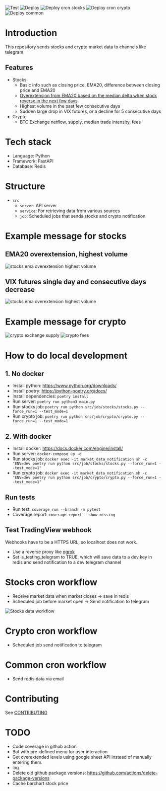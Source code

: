 ![Test](https://github.com/hanchiang/market-data-notification/actions/workflows/test.yml/badge.svg)
![Deploy](https://github.com/hanchiang/market-data-notification/actions/workflows/deploy.yml/badge.svg)
![Deploy cron stocks](https://github.com/hanchiang/market-data-notification/actions/workflows/deploy-cron-stocks.yml/badge.svg)
![Deploy cron crypto](https://github.com/hanchiang/market-data-notification/actions/workflows/deploy-cron-crypto.yml/badge.svg)
![Deploy common](https://github.com/hanchiang/market-data-notification/actions/workflows/deploy-common-cron.yml/badge.svg)

# Introduction
This repository sends stocks and crypto market data to channels like telegram

## Features
* Stocks
  * Basic info such as closing price, EMA20, difference between closing price and EMA20
  * [Overextension from EMA20 based on the median delta when stock reverse in the next few days](https://github.com/hanchiang/market-data-notification/blob/master/CONTRIBUTING.md#overextendedpositive--negative-levels-from-ema20)
  * Highest volume in the past few consecutive days
  * Sudden large drop in VIX futures, or a decline for 5 consecutive days
* Crypto
  * BTC Exchange netflow, supply, median trade intensity, fees

# Tech stack
* Language: Python
* Framework: FastAPI
* Database: Redis

# Structure
* `src`
  * `server`: API server
  * `service`: For retrieving data from various sources
  * `job`: Scheduled jobs that sends stocks and crypto notification

# Example message for stocks
## EMA20 overextension, highest volume
![stocks ema overextension highest volume](images/stocks/tradingview-stocks-ema-overextension-highest-volume.png)
## VIX futures single day and consecutive days decrease
![stocks ema overextension highest volume](images/stocks/tradingview-vix-central-single-day-and-consecutive-days-decrease.png)


# Example message for crypto
![crypto exchange supply](images/telegram_crypto_exchange_supply.png)
![crypto fees](images/telegram_crypto_fees.png)

# How to do local development
## 1. No docker
* Install python: https://www.python.org/downloads/
* Install poetry: https://python-poetry.org/docs/
* Install dependencies: `poetry install`
* Run server: `poetry run python3 main.py`
* Run stocks job: `poetry run python src/job/stocks/stocks.py --force_run=1 --test_mode=1`
* Run crypto job: `poetry run python src/job/crypto/crypto.py --force_run=1 --test_mode=1`

## 2. With docker
* Install docker: https://docs.docker.com/engine/install/
* Run server: `docker-compose up -d`
* Run stocks job: `docker exec -it market_data_notification sh -c "ENV=dev poetry run python src/job/stocks/stocks.py --force_run=1 --test_mode=1"`
* Run crypto job: `docker exec -it market_data_notification sh -c "ENV=dev poetry run python src/job/crypto/crypto.py --force_run=1 --test_mode=1"`

## Run tests
* Run test: `coverage run --branch -m pytest`
* Coverage report: `coverage report --show-missing`

## Test TradingView webhook
Webhooks have to be a HTTPS URL, so localhost does not work.
* Use a reverse proxy like [ngrok](https://ngrok.com/)
* Set is_testing_telegram to TRUE, which will save data to a dev key in redis and send notification to a dev telegram channel

# Stocks cron workflow
* Receive market data when market closes -> save in redis
* Scheduled job before market open -> Send notification to telegram

![Stocks data workflow](images/tradingview-daily-stocks-info.png)

# Crypto cron workflow
* Scheduled job send notification to telegram

# Common cron workflow
* Send redis data via email

# Contributing
See [CONTRIBUTING](CONTRIBUTING.md)

# TODO
* Code coverage in github action
* Bot with pre-defined menu for user interaction
* Get overextended levels using google sheet API instead of manually entering them.
* log
* Delete old github package versions: https://github.com/actions/delete-package-versions
* Cache barchart stock price